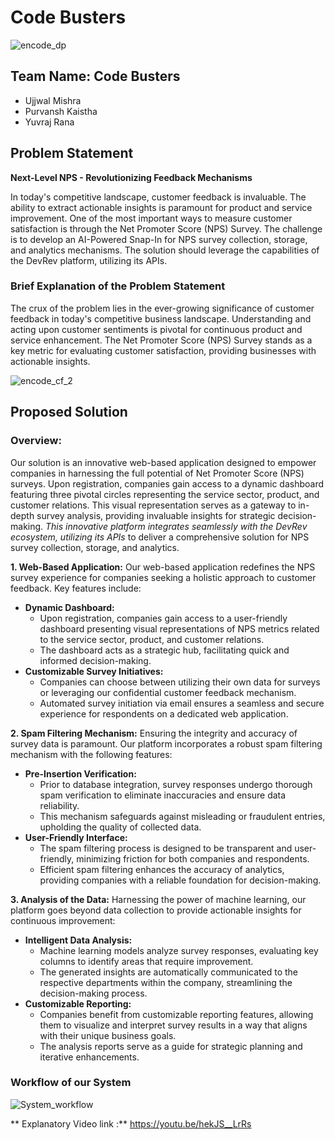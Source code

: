 # Code Busters 
![encode_dp](https://github.com/UjjwalMishra01/COde_Busters_Hackathon_IIT/assets/117208679/346da8cb-a4aa-43c3-93de-1d0c50cc8afa)

## Team Name: Code Busters
- Ujjwal Mishra
- Purvansh Kaistha
- Yuvraj Rana

## Problem Statement
**Next-Level NPS - Revolutionizing Feedback Mechanisms**

In today's competitive landscape, customer feedback is invaluable. The ability to extract actionable insights is paramount for product and service improvement. One of the most important ways to measure customer satisfaction is through the Net Promoter Score (NPS) Survey. The challenge is to develop an AI-Powered Snap-In for NPS survey collection, storage, and analytics mechanisms. The solution should leverage the capabilities of the DevRev platform, utilizing its APIs.

### Brief Explanation of the Problem Statement
The crux of the problem lies in the ever-growing significance of customer feedback in today's competitive business landscape. Understanding and acting upon customer sentiments is pivotal for continuous product and service enhancement. The Net Promoter Score (NPS) Survey stands as a key metric for evaluating customer satisfaction, providing businesses with actionable insights.

![encode_cf_2](https://github.com/UjjwalMishra01/COde_Busters_Hackathon_IIT/assets/117208679/8b5d58c3-8818-4fd1-be58-23e3c9f9c749)

## Proposed Solution

### Overview:
Our solution is an innovative web-based application designed to empower companies in harnessing the full potential of Net Promoter Score (NPS) surveys. Upon registration, companies gain access to a dynamic dashboard featuring three pivotal circles representing the service sector, product, and customer relations. This visual representation serves as a gateway to in-depth survey analysis, providing invaluable insights for strategic decision-making. *This innovative platform integrates seamlessly with the DevRev ecosystem, utilizing its APIs* to deliver a comprehensive solution for NPS survey collection, storage, and analytics.

**1. Web-Based Application:**
Our web-based application redefines the NPS survey experience for companies seeking a holistic approach to customer feedback. Key features include:
- **Dynamic Dashboard:**
  - Upon registration, companies gain access to a user-friendly dashboard presenting visual representations of NPS metrics related to the service sector, product, and customer relations.
  - The dashboard acts as a strategic hub, facilitating quick and informed decision-making.
- **Customizable Survey Initiatives:**
  - Companies can choose between utilizing their own data for surveys or leveraging our confidential customer feedback mechanism.
  - Automated survey initiation via email ensures a seamless and secure experience for respondents on a dedicated web application.

**2. Spam Filtering Mechanism:**
Ensuring the integrity and accuracy of survey data is paramount. Our platform incorporates a robust spam filtering mechanism with the following features:
- **Pre-Insertion Verification:**
  - Prior to database integration, survey responses undergo thorough spam verification to eliminate inaccuracies and ensure data reliability.
  - This mechanism safeguards against misleading or fraudulent entries, upholding the quality of collected data.
- **User-Friendly Interface:**
  - The spam filtering process is designed to be transparent and user-friendly, minimizing friction for both companies and respondents.
  - Efficient spam filtering enhances the accuracy of analytics, providing companies with a reliable foundation for decision-making.

**3. Analysis of the Data:**
Harnessing the power of machine learning, our platform goes beyond data collection to provide actionable insights for continuous improvement:
- **Intelligent Data Analysis:**
  - Machine learning models analyze survey responses, evaluating key columns to identify areas that require improvement.
  - The generated insights are automatically communicated to the respective departments within the company, streamlining the decision-making process.
- **Customizable Reporting:**
  - Companies benefit from customizable reporting features, allowing them to visualize and interpret survey results in a way that aligns with their unique business goals.
  - The analysis reports serve as a guide for strategic planning and iterative enhancements.

### Workflow of our System

![System_workflow](https://github.com/UjjwalMishra01/Code_Busters_Udgam24_Encode/assets/117208679/720cedcc-ee0b-440f-8d92-2a75827d249c)

** Explanatory Video link :** https://youtu.be/hekJS__LrRs




